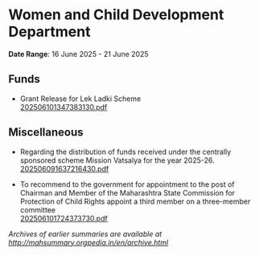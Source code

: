 # Women and Child Development Department

**Date Range**: 16 June 2025 - 21 June 2025


## Funds
- Grant Release for Lek Ladki Scheme\
  [202506101347383130.pdf](https://gr.maharashtra.gov.in/Site/Upload/Government%20Resolutions/English/202506101347383130.pdf)

## Miscellaneous
- Regarding the distribution of funds received under the centrally sponsored scheme Mission Vatsalya for the year 2025-26.\
  [202506091637216430.pdf](https://gr.maharashtra.gov.in/Site/Upload/Government%20Resolutions/English/202506091637216430.pdf)

- To recommend to the government for appointment to the post of Chairman and Member of the Maharashtra State Commission for Protection of Child Rights appoint a third member on a three-member committee\
  [202506101724373730.pdf](https://gr.maharashtra.gov.in/Site/Upload/Government%20Resolutions/English/202506101724373730.pdf)


*Archives of earlier summaries are available at http://mahsummary.orgpedia.in/en/archive.html*